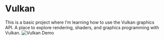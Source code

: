 # Vulkan
This is a basic project where I’m learning how to use the Vulkan graphics API.
A place to explore rendering, shaders, and graphics programming with Vulkan.
![Vulkan Demo](Images/Sponza.png)